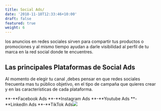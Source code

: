 ```yaml
---
title: Social Ads/
date: '2018-11-18T12:33:46+10:00'
draft: false
featured: true
weight: 6
---
```

los anuncios en redes sociales sirven para compartir tus productos o promociones y al mismo tiempo ayudan a darle visibilidad al perfil de tu marca en la red social donde te encuentres.

## **Las principales Plataformas de Social Ads**

Al momento de elegir tu canal ,debes pensar en que redes sociales frecuenta mas tu público objetivo, en el tipo de campaña que quieres crear y en las características de cada plataforma.

**-**Facebook Ads
**-**Instagram Ads
**-**Youtube Ads
**-**LinkedIn Ads
**-**TikTok Ads![](https://www.soyunamarca.com/wp-content/uploads/2019/09/social-ads-malaga-1024x809.png)

